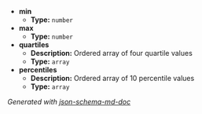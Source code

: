  - <b id="#/properties/min">min</b>
	 - **Type:** `number`
 - <b id="#/properties/max">max</b>
	 - **Type:** `number`
 - <b id="#/properties/quartiles">quartiles</b>
	 - **Description:** Ordered array of four quartile values
	 - **Type:** `array`
 - <b id="#/properties/percentiles">percentiles</b>
	 - **Description:** Ordered array of 10 percentile values
	 - **Type:** `array`

_Generated with [json-schema-md-doc](https://brianwendt.github.io/json-schema-md-doc/)_